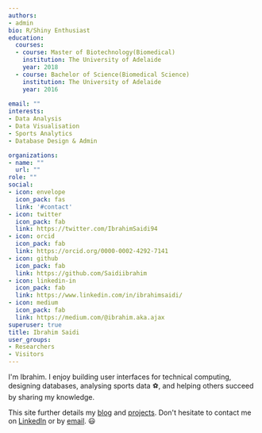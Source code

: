```yaml
---
authors:
- admin
bio: R/Shiny Enthusiast
education:
  courses:
  - course: Master of Biotechnology(Biomedical)
    institution: The University of Adelaide
    year: 2018
  - course: Bachelor of Science(Biomedical Science)
    institution: The University of Adelaide
    year: 2016
    
email: ""
interests:
- Data Analysis
- Data Visualisation
- Sports Analytics
- Database Design & Admin 

organizations:
- name: ""
  url: ""
role: ""
social:
- icon: envelope
  icon_pack: fas
  link: '#contact'
- icon: twitter
  icon_pack: fab
  link: https://twitter.com/IbrahimSaidi94
- icon: orcid
  icon_pack: fab
  link: https://orcid.org/0000-0002-4292-7141
- icon: github
  icon_pack: fab
  link: https://github.com/Saidiibrahim
- icon: linkedin-in
  icon_pack: fab
  link: https://www.linkedin.com/in/ibrahimsaidi/
- icon: medium
  icon_pack: fab
  link: https://medium.com/@ibrahim.aka.ajax
superuser: true
title: Ibrahim Saidi
user_groups:
- Researchers
- Visitors
---
```


I'm Ibrahim. I enjoy building user interfaces for technical computing, designing databases, analysing sports data :soccer:, and helping others succeed by sharing my knowledge. 

This site further details my [blog](/post) and [projects](/projects). Don't hesitate to contact me on [LinkedIn](https://www.linkedin.com/in/ibrahim-saidi-782587181/) or by [email](#contact). :smiley: